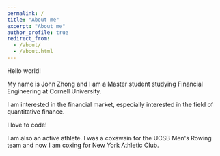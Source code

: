 ```yaml
---
permalink: /
title: "About me"
excerpt: "About me"
author_profile: true
redirect_from: 
  - /about/
  - /about.html
---
```


Hello world!

My name is John Zhong and I am a Master student studying Financial Engineering at Cornell University.

I am interested in the financial market, especially interested in the field of quantitative finance.

I love to code!

I am also an active athlete. I was a coxswain for the UCSB Men's Rowing team and now I am coxing for New York Athletic Club.
